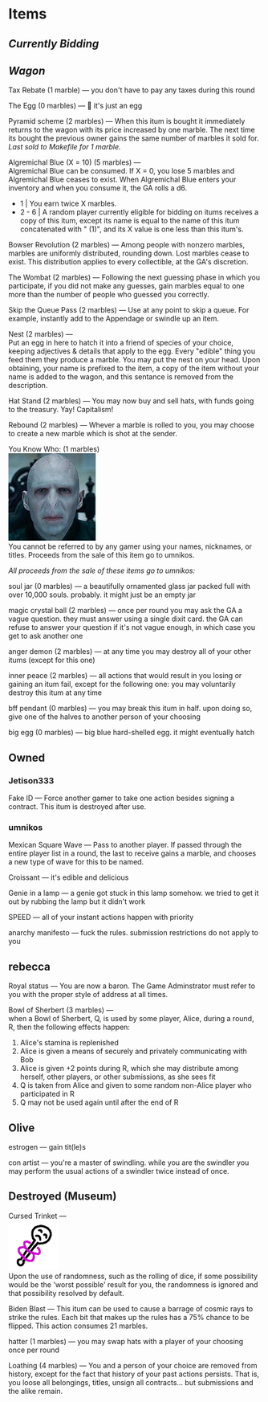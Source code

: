 # Items

## *Currently Bidding*

## *Wagon*

Tax Rebate (1 marble) — you don't have to pay any taxes during this round

The Egg (0 marbles) — 🥚 it's just an egg

Pyramid scheme (2 marbles) — When this itum is bought it immediately returns to the wagon with its price increased by one marble. The next time its bought the previous owner gains the same number of marbles it sold for.  *Last sold to Makefile for 1 marble.*

Algremichal Blue (X = 10) (5 marbles) —  
Algremichal Blue can be consumed.
If X = 0, you lose 5 marbles and Algremichal Blue ceases to exist.
When Algremichal Blue enters your inventory and when you consume it, the GA rolls a d6.
* 1 | You earn twice X marbles.
* 2 - 6 | A random player currently eligible for bidding on itums receives a copy of this itum, except its name is equal to the name of this itum concatenated with " (1)", and its X value is one less than this itum's.

Bowser Revolution (2 marbles) — Among people with nonzero marbles, marbles are uniformly distributed, rounding down.  Lost marbles cease to exist.  This distribution applies to every collectible, at the GA's discretion.

The Wombat (2 marbles) — Following the next guessing phase in which you participate, if you did not make any guesses, gain marbles equal to one more than the number of people who guessed you correctly.

Skip the Queue Pass (2 marbles) — Use at any point to skip a queue.  For example, instantly add to the Appendage or swindle up an item.

Nest (2 marbles) —  
Put an egg in here to hatch it into a friend of species of your choice, keeping adjectives & details that apply to the egg.  Every "edible" thing you feed them they produce a marble.  You may put the nest on your head.
Upon obtaining, your name is prefixed to the item, a copy of the item without your name is added to the wagon, and this sentance is removed from the description.

Hat Stand (2 marbles) — You may now buy and sell hats, with funds going to the treasury. Yay! Capitalism!

Rebound (2 marbles) — Whever a marble is rolled to you, you may choose to create a new marble which is shot at the sender.

You Know Who: (1 marbles)  
![](img/voldemort.webp)  
You cannot be referred to by any gamer using your names, nicknames, or titles. Proceeds from the sale of this item go to umnikos.

*All proceeds from the sale of these items go to umnikos:*

soul jar  (0 marbles) — a beautifully ornamented glass jar packed full with over 10,000 souls. probably. it might just be an empty jar

magic crystal ball (2 marbles) — once per round you may ask the GA a vague question. they must answer using a single dixit card. the GA can refuse to answer your question if it's not vague enough, in which case you get to ask another one

anger demon (2 marbles) — at any time you may destroy all of your other itums (except for this one)

inner peace (2 marbles) — all actions that would result in you losing or gaining an itum fail, except for the following one: you may voluntarily destroy this itum at any time

bff pendant (0 marbles) — you may break this itum in half. upon doing so, give one of the halves to another person of your choosing

big egg (0 marbles) — big blue hard-shelled egg. it might eventually hatch

## Owned

### Jetison333

Fake ID — Force another gamer to take one action besides signing a contract.  This itum is destroyed after use.

### umnikos

Mexican Square Wave — Pass to another player. If passed through the entire player list in a round, the last to receive gains a marble, and chooses a new type of wave for this to be named.

Croissant — it's edible and delicious

Genie in a lamp — a genie got stuck in this lamp somehow. we tried to get it out by rubbing the lamp but it didn't work

SPEED — all of your instant actions happen with priority

anarchy manifesto — fuck the rules. submission restrictions do not apply to you

## rebecca

Royal status — You are now a baron. The Game Adminstrator must refer to you with the proper style of address at all times.

Bowl of Sherbert (3 marbles) —  
when a Bowl of Sherbert, Q, is used by some player, Alice, during a round, R, then the following effects happen:
1. Alice's stamina is replenished
2. Alice is given a means of securely and privately communicating with Bob
3. Alice is given +2 points during R, which she may distribute among herself, other players, or other submissions, as she sees fit
4. Q is taken from Alice and given to some random non-Alice player who participated in R
5. Q may not be used again until after the end of R

## Olive

estrogen — gain tit(le)s

con artist — you're a master of swindling. while you are the swindler you may perform the usual actions of a swindler twice instead of once.


## Destroyed (Museum)

Cursed Trinket —  
![](img/Cursed-trinket.png)  
Upon the use of randomness, such as the rolling of dice, if some possibility would be the 'worst possible' result for you, the randomness is ignored and that possibility resolved by default.

Biden Blast — This itum can be used to cause a barrage of cosmic rays to strike the rules. Each bit that makes up the rules has a 75% chance to be flipped. This action consumes 21 marbles.

hatter (1 marbles) — you may swap hats with a player of your choosing once per round

Loathing (4 marbles) — You and a person of your choice are removed from history, except for the fact that history of your past actions persists.  That is, you loose all belongings, titles, unsign all contracts… but submissions and the alike remain.

